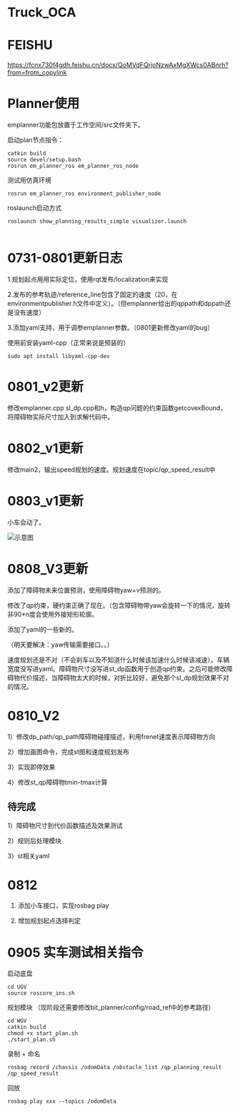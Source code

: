 # Truck_OCA

# FEISHU
https://fcnx730f4gdh.feishu.cn/docx/QoMVdFQrjoNzwAxMgXWcs0ABnrh?from=from_copylink

# Planner使用

emplanner功能包放置于工作空间/src文件夹下。

启动plan节点指令：

```
catkin build
source devel/setup.bash
rosrun em_planner_ros em_planner_ros_node  
```

测试用仿真环境

```
rosrun em_planner_ros environment_publisher_node

```

roslaunch启动方式

```
roslaunch show_planning_results_simple visualizer.launch 


```
# 0731-0801更新日志

1.规划起点用用实际定位，使用rqt发布/localization来实现

2.发布的参考轨迹/reference_line包含了固定的速度（20，在environmentpublisher.h文件中定义）。（但emplanner给出的qppath和dppath还是没有速度）

3.添加yaml支持，用于调参emplanner参数。（0801更新修改yaml的bug）

使用前安装yaml-cpp（正常来说是预装的）
```
sudo apt install libyaml-cpp-dev
```

# 0801_v2更新

修改emplanner.cpp sl_dp.cpp和h，构造qp问题的约束函数getcovexBound，将障碍物实际尺寸加入到求解代码中。

# 0802_v1更新

修改main2，输出speed规划的速度。规划速度在topic/qp_speed_result中

# 0803_v1更新

小车会动了。

![示意图](docx/20250803.gif)


# 0808_V3更新

添加了障碍物未来位置预测，使用障碍物yaw+v预测的。

修改了qp约束，硬约束正确了现在。（包含障碍物带yaw会旋转一下的情况，旋转非90*n度会使用外接矩形轮廓。

添加了yaml的一些新的。


（明天要解决：yaw传输需要接口。。）

速度规划还是不对（不会刹车以及不知道什么时候该加速什么时候该减速）。车辆宽度没写进yaml。障碍物尺寸没写进st_dp函数用于创造qp约束。之后可能修改障碍物代价描述，当障碍物太大的时候，对折比较好，避免那个sl_dp规划效果不对的情况。

# 0810_V2

1）修改dp_path/qp_path障碍物碰撞描述，利用frenet速度表示障碍物方向

2）增加画图命令，完成st图和速度规划发布

3）实现即停效果

4）修改st_qp障碍物tmin-tmax计算

## 待完成

1）障碍物尺寸到代价函数描述及效果测试

2）规则后处理模块

3）st相关yaml

# 0812 

1) 添加小车接口，实现rosbag play

2) 增加规划起点选择判定

# 0905 实车测试相关指令

启动底盘

```
cd UGV
source roscore_ins.sh

```
规划模块 （现阶段还需要修改bit_planner/config/road_ref中的参考路径）

```
cd WGV
catkin build 
chmod +x start_plan.sh
./start_plan.sh

```
录制 + 命名

```
rosbag record /chassis /odomData /obstacle_list /qp_planning_result /qp_speed_result

```
回放

```
rosbag play xxx --topics /odomData

```


